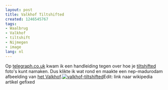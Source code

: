 ```yaml
---
layout: post
title: Valkhof Tiltshifted
created: 1246545767
tags:
- Waalbrug
- Valkhof
- tiltshift
- Nijmegen
- image
lang: nl
---
```

Op [telegraph.co.uk](http://www.telegraph.co.uk/news/picturegalleries/howaboutthat/5686000/How-to-make-fake-tilt-shift-photos.html) kwam ik een handleiding tegen over hoe je [tiltshifted](http://en.wikipedia.org/wiki/Tilt-shift_miniature_faking) foto's kunt namaken. Dus klikte ik wat rond en maakte een nep-madurodam afbeelding van [het Valkhof](http://wikimapia.org/#lat=51.8477953&lon=5.8699823&z=16&l=0&m=a&v=2&show=/11959088/nl/Het-Valkhof&search=Valkhof).[![valkhof-tiltshifted](http://flickr.webschuur.com//data/arts/web/valkhof-tiltshifted.jpg "valkhof-tiltshifted")](http://flickr.webschuur.com//arts/#valkhof-tiltshifted.jpg)<!--break-->Edit: link naar wikipedia artikel gefixed
